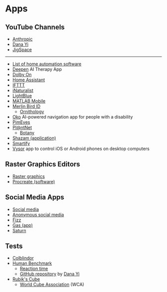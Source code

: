# Apps
## YouTube Channels
* [Anthropic](https://www.youtube.com/@anthropic-ai)
* [Dana Yi](https://www.youtube.com/@DanaYi13)
* [JigSpace](https://www.youtube.com/@JigSpace)
---
* [List of home automation software](https://en.wikipedia.org/wiki/List_of_home_automation_software)
* [Deepen](https://thedeepen.app/) AI Therapy App
* [Dolby On](https://www.dolby.com/apps/dolby-on/)
* [Home Assistant](https://en.wikipedia.org/wiki/Home_Assistant)
* [IFTTT](https://en.wikipedia.org/wiki/IFTTT)
* [iNaturalist](https://en.wikipedia.org/wiki/INaturalist)
* [LightBlue](https://punchthrough.com/lightblue/)
* [MATLAB Mobile](https://www.mathworks.com/products/matlab-mobile.html)
* [Merlin Bird ID](https://merlin.allaboutbirds.org/)
  * [Ornithology](https://en.wikipedia.org/wiki/Ornithology)
* [Oko](https://www.ayes.ai/) AI-powered navigation app for people with a disability
* [PimEyes](https://pimeyes.com/)
* [Pl@ntNet](https://en.wikipedia.org/wiki/Pl@ntNet)
  * [Botany](https://en.wikipedia.org/wiki/Botany)
* [Shazam (application)](https://en.wikipedia.org/wiki/Shazam_(application))
* [Smartify](https://en.wikipedia.org/wiki/Smartify)
* [Vysor](https://github.com/koush/vysor.io) app to control iOS or Android phones on desktop computers
## Raster Graphics Editors
* [Raster graphics](https://en.wikipedia.org/wiki/Raster_graphics)
* [Procreate (software)](https://en.wikipedia.org/wiki/Procreate_(software))
## Social Media Apps
* [Social media](https://en.wikipedia.org/wiki/Social_media)
* [Anonymous social media](https://en.wikipedia.org/wiki/Anonymous_social_media)
* [Fizz](https://fizzsocial.app/)
* [Gas (app)](https://en.wikipedia.org/wiki/Gas_(app))
* [Saturn](https://www.joinsaturn.com/)
## Tests
* [Colblindor](https://www.color-blindness.com/)
* [Human Benchmark](https://humanbenchmark.com/)
  * [Reaction time](https://humanbenchmark.com/tests/reactiontime)
  * [GitHub repository](https://github.com/danayi13/human-benchmark) by [Dana Yi](https://www.worldcubeassociation.org/persons/2010YIDA01)
* [Rubik's Cube](https://en.wikipedia.org/wiki/Rubik%27s_Cube)
  * [World Cube Association](https://en.wikipedia.org/wiki/World_Cube_Association) (WCA)

